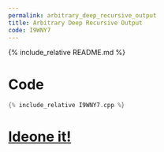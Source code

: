 ```yaml
---
permalink: arbitrary_deep_recursive_output
title: Arbitrary Deep Recursive Output
code: I9WNY7
---
```

{% include_relative README.md %}
# Code
```cpp
{% include_relative I9WNY7.cpp %}
```

# [Ideone it!](https://ideone.com/I9WNY7)
